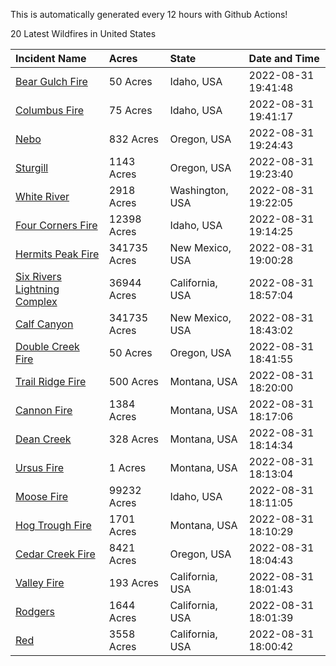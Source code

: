 This is automatically generated every 12 hours with Github Actions!

20 Latest Wildfires in United States

 | Incident Name | Acres | State | Date and Time |
|:---|:---|:---|:---|
| [Bear Gulch Fire](https://inciweb.nwcg.gov/incident/8349/) | 50 Acres | Idaho, USA | 2022-08-31 19:41:48 |
| [Columbus Fire](https://inciweb.nwcg.gov/incident/8368/) | 75 Acres | Idaho, USA | 2022-08-31 19:41:17 |
| [Nebo](https://inciweb.nwcg.gov/incident/8363/) | 832 Acres | Oregon, USA | 2022-08-31 19:24:43 |
| [Sturgill](https://inciweb.nwcg.gov/incident/8364/) | 1143 Acres | Oregon, USA | 2022-08-31 19:23:40 |
| [White River ](https://inciweb.nwcg.gov/incident/8329/) | 2918 Acres | Washington, USA | 2022-08-31 19:22:05 |
| [Four Corners Fire](https://inciweb.nwcg.gov/incident/8331/) | 12398 Acres | Idaho, USA | 2022-08-31 19:14:25 |
| [Hermits Peak Fire](https://inciweb.nwcg.gov/incident/8049/) | 341735 Acres | New Mexico, USA | 2022-08-31 19:00:28 |
| [Six Rivers Lightning Complex](https://inciweb.nwcg.gov/incident/8312/) | 36944 Acres | California, USA | 2022-08-31 18:57:04 |
| [Calf Canyon](https://inciweb.nwcg.gov/incident/8069/) | 341735 Acres | New Mexico, USA | 2022-08-31 18:43:02 |
| [Double Creek Fire](https://inciweb.nwcg.gov/incident/8366/) | 50 Acres | Oregon, USA | 2022-08-31 18:41:55 |
| [Trail Ridge Fire](https://inciweb.nwcg.gov/incident/8365/) | 500 Acres | Montana, USA | 2022-08-31 18:20:00 |
| [Cannon Fire](https://inciweb.nwcg.gov/incident/8326/) | 1384 Acres | Montana, USA | 2022-08-31 18:17:06 |
| [Dean Creek](https://inciweb.nwcg.gov/incident/8330/) | 328 Acres | Montana, USA | 2022-08-31 18:14:34 |
| [Ursus Fire](https://inciweb.nwcg.gov/incident/8367/) | 1 Acres | Montana, USA | 2022-08-31 18:13:04 |
| [Moose Fire](https://inciweb.nwcg.gov/incident/8249/) | 99232 Acres | Idaho, USA | 2022-08-31 18:11:05 |
| [Hog Trough Fire](https://inciweb.nwcg.gov/incident/8258/) | 1701 Acres | Montana, USA | 2022-08-31 18:10:29 |
| [Cedar Creek Fire](https://inciweb.nwcg.gov/incident/8307/) | 8421 Acres | Oregon, USA | 2022-08-31 18:04:43 |
| [Valley Fire](https://inciweb.nwcg.gov/incident/8352/) | 193 Acres | California, USA | 2022-08-31 18:01:43 |
| [Rodgers](https://inciweb.nwcg.gov/incident/8333/) | 1644 Acres | California, USA | 2022-08-31 18:01:39 |
| [Red](https://inciweb.nwcg.gov/incident/8332/) | 3558 Acres | California, USA | 2022-08-31 18:00:42 |
